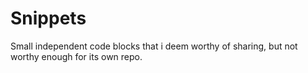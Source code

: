 # Snippets

Small independent code blocks that i deem worthy of sharing, but not worthy enough for its own repo.
